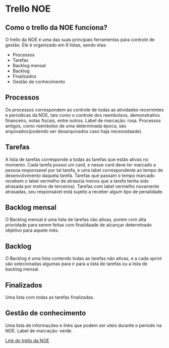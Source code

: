 # Trello NOE

## Como o trello da NOE funciona?
O trello da NOE é uma das suas principais ferramentas para controle de gestão. Ele é organizado em 6 listas, sendo elas:
- Processos
- Tarefas
- Backlog mensal
- Backlog
- Finalizados
- Gestão de conhecimento

## Processos
Os processos correspondem ao controle de todas as atividades recorrentes e periodicas da NOE, tais como o controle dos reembolsos, demonstrativo financeiro, notas fiscais, entre outros.
Label de marcação: rosa.
Processos antigos, como reembolso de uma determinada época, são arquivados(podendo ser desarquivados caso haja necessidaade).

## Tarefas
A lista de tarefas corresponde a todas as tarefas que estão ativas no momento.  Cada tarefa possui um card, e nesse card deve ter marcado a pessoa responsavel por tal tarefa, e uma label correspondente ao tempo de desenvolvimento daquela tarefa. Tarefas que passam o tempo marcado recebem o label vermelho de atraso(a menos que a tarefa tenha sido atrasada por motivo de terceiros). Tarefas com label vermelho novamente atrasadas, seu responsável está sujeito a receber algum tipo de penalidade.

## Backlog mensal
O Backlog mensal é uma lista de tarefas não ativas, porem com alta prioridade para serem feitas com finalidaade de alcançar determinado objetivo para aquele mês.

## Backlog
O Backlog é uma lista contendo todas as tarefas não ativas, e a cada sprint são selecionadas algumas para ir para a lista de tarefas ou a lista de backlog mensal.

## Finalizados
Uma lista com todas as tarefas finalizadas.

## Gestão de conhecimento
Uma lista de informações e links que podem ser uteis durante o periodo na NOE.
Label de marcação: verde.

[Link do trello da NOE](https://trello.com/b/p8TrgYRJ/noe)